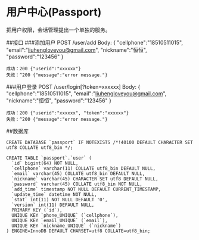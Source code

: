 # 用户中心(Passport)
把用户权限，会话管理提出一个单独的服务。

##接口
###添加用户
	POST /user/add
	Body:
	{
		"cellphone":"18510511015", 
		"email":"liuhengloveyou@gmail.com",
		"nickname":"恒恒",
		"password":"123456"
	}
	
	成功：200 {"userid":"xxxxxx"}
	失败：^200 {"message":"error message."}
	
###用户登录
	POST /user/login[?token=xxxxxx]
	Body:
	{
		"cellphone":"18510511015", 
		"email":"liuhengloveyou@gmail.com",
		"nickname":"恒恒",
		"password":"123456"
	}	
  
	成功：200 {"userid":"xxxxxx", "token":"xxxxxx"}
	失败：^200 {"message":"error message."}

##数据库

	CREATE DATABASE `passport` IF NOTEXISTS /*!40100 DEFAULT CHARACTER SET utf8 COLLATE utf8_bin */;

	CREATE TABLE `passport`.`user` (
	  `id` bigint(64) NOT NULL,
	  `cellphone` varchar(11) COLLATE utf8_bin DEFAULT NULL,
	  `email` varchar(45) COLLATE utf8_bin DEFAULT NULL,
	  `nickname` varchar(45) CHARACTER SET utf8 DEFAULT NULL,
	  `password` varchar(45) COLLATE utf8_bin NOT NULL,
	  `add_time` timestamp NOT NULL DEFAULT CURRENT_TIMESTAMP,
	  `update_time` datetime NOT NULL,
	  `stat` int(11) NOT NULL DEFAULT '0',
	  `version` int(11) DEFAULT NULL,
	  PRIMARY KEY (`id`),
	  UNIQUE KEY `phone_UNIQUE` (`cellphone`),
	  UNIQUE KEY `email_UNIQUE` (`email`),
	  UNIQUE KEY `nickname_UNIQUE` (`nickname`)
	) ENGINE=InnoDB DEFAULT CHARSET=utf8 COLLATE=utf8_bin;
